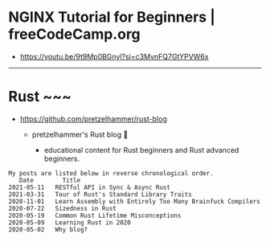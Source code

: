 # NGINX Tutorial for Beginners | freeCodeCamp.org

- https://youtu.be/9t9Mp0BGnyI?si=c3MvnFQ7GtYPVW6x

<hr>

# Rust ~~~

- https://github.com/pretzelhammer/rust-blog
  - pretzelhammer's Rust blog 🦀

    - educational content for Rust beginners and Rust advanced beginners.

```
My posts are listed below in reverse chronological order.
   Date        Title   
2021-05-11   RESTful API in Sync & Async Rust   
2021-03-31   Tour of Rust's Standard Library Traits   
2020-11-01   Learn Assembly with Entirely Too Many Brainfuck Compilers   
2020-07-22   Sizedness in Rust   
2020-05-19   Common Rust Lifetime Misconceptions   
2020-05-09   Learning Rust in 2020  
2020-05-02   Why blog?
```

